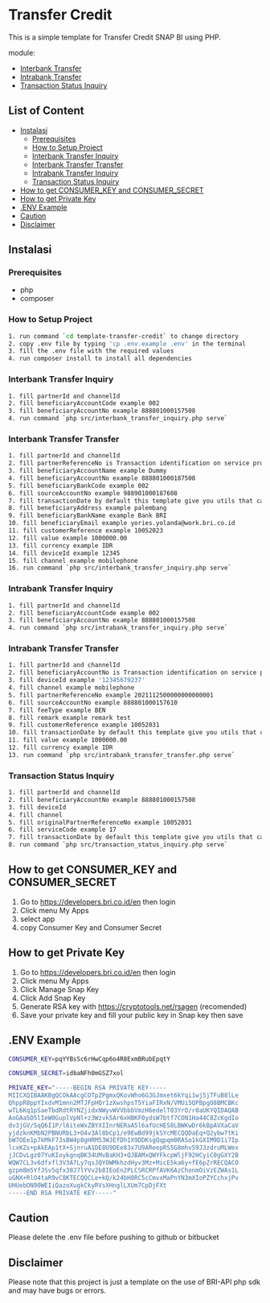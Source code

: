 # Transfer Credit

This is a simple template for Transfer Credit SNAP BI using PHP.

module:
- [Interbank Transfer](https://developers.bri.co.id/en/snap-bi/api-account-inquiry-external-interbank-transfer#Transfer)
- [Intrabank Transfer](https://developers.bri.co.id/en/snap-bi/api-account-inquiry-internal-intrabank-transfer-v11)
- [Transaction Status Inquiry](https://developers.bri.co.id/en/snap-bi/api-transaction-status-inquiry)

## List of Content
- [Instalasi](#instalasi)
  - [Prerequisites](#prerequisites)
  - [How to Setup Project](#how-to-setup-project)
  - [Interbank Transfer Inquiry](#interbank-transfer-inquiry)
  - [Interbank Transfer Transfer](#interbank-transfer-transfer)
  - [Intrabank Transfer Inquiry](#intrabank-transfer-inquiry)
  - [Transaction Status Inquiry](#transaction-status-inquiry)
- [How to get CONSUMER_KEY and CONSUMER_SECRET](#how-to-get-consumer_key-and-consumer_secret)
- [How to get Private Key](#how-to-get-private-key)
- [.ENV Example](#env-example)
- [Caution](#caution)
- [Disclaimer](#disclaimer)

## Instalasi

### Prerequisites
- php
- composer

### How to Setup Project

```bash
1. run command `cd template-transfer-credit` to change directory
2. copy .env file by typing 'cp .env.example .env' in the terminal
3. fill the .env file with the required values
4. run composer install to install all dependencies
```

### Interbank Transfer Inquiry
```bash
1. fill partnerId and channelId
2. fill beneficiaryAccountCode example 002
3. fill beneficiaryAccountNo example 888801000157508
4. run command `php src/interbank_transfer_inquiry.php serve`
```

### Interbank Transfer Transfer
```bash
1. fill partnerId and channelId
2. fill partnerReferenceNo is Transaction identification on service provider system example 2020102900000000000001
3. fill beneficiaryAccountName example Dummy
4. fill beneficiaryAccountNo example 888801000187508
5. fill beneficiaryBankCode example 002
6. fill sourceAccountNo example 988901000187608
7. fill transactionDate by default this template give you utils that can generate date
8. fill beneficiaryAddress example palembang
9. fill beneficiaryBankName example Bank BRI
10. fill beneficiaryEmail example yories.yolanda@work.bri.co.id
11. fill customerReference example 10052023
12. fill value example 1000000.00
13. fill currency example IDR
14. fill deviceId example 12345
15. fill channel example mobilephone
16. run command `php src/interbank_transfer_inquiry.php serve`
```

### Intrabank Transfer Inquiry
```bash
1. fill partnerId and channelId
2. fill beneficiaryAccountCode example 002
3. fill beneficiaryAccountNo example 888801000157508
4. run command `php src/intrabank_transfer_inquiry.php serve`
```

### Intrabank Transfer Transfer
```bash
1. fill partnerId and channelId
2. fill beneficiaryAccountNo is Transaction identification on service provider system example 2020102900000000000001
3. fill deviceId example '12345679237'
4. fill channel example mobilephone
5. fill partnerReferenceNo example 2021112500000000000001
6. fill sourceAccountNo example 888801000157610
7. fill feeType example BEN
8. fill remark example remark test
9. fill customerReference example 10052031
10. fill transactionDate by default this template give you utils that can generate date
11. fill value example 1000000.00
12. fill currency example IDR
13. run command `php src/intrabank_transfer_transfer.php serve`
```

### Transaction Status Inquiry
```bash
1. fill partnerId and channelId
2. fill beneficiaryAccountNo example 888801000157508
3. fill deviceId
4. fill channel
5. fill originalPartnerReferenceNo example 10052031
6. fill serviceCode example 17
7. fill transactionDate by default this template give you utils that can generate date example 2021-11-30T10:30:24+07:00
8. run command `php src/transaction_status_inquiry.php serve`
```

## How to get CONSUMER_KEY and CONSUMER_SECRET
1. Go to https://developers.bri.co.id/en then login
2. Click menu  My Apps
3. select app
4. copy Consumer Key and Consumer Secret

## How to get Private Key
1. Go to https://developers.bri.co.id/en then login
2. Click menu  My Apps
3. Click Manage Snap Key
4. Click Add Snap Key
5. Generate RSA key with https://cryptotools.net/rsagen (recomended)
6. Save your private key and fill your public key in Snap key then save

## .ENV Example
```bash
CONSUMER_KEY=pqYYBsSc6rHwCqp6o4R8ExmBRubEpqtY 

CONSUMER_SECRET=idbaNFh0mGSZ7xol 

PRIVATE_KEY="-----BEGIN RSA PRIVATE KEY-----
MIICXQIBAAKBgQCOkAAcgCOTpZPgmxQKovWho6G3GJmxet6kYqi1wj5jTFuB8lLe
QhppR8ppYIxdvM1mnn2MTJFpHQr1zXwshpsT5YiaFIRxN/VMUi5QPBpgO8BMCBKc
wTL6Kq1pSaeTbdRdtRYNZjidxNWyvWVVbbbVmzH6edelT03YrO/r0aUKYQIDAQAB
AoGAa5D5lIeW0GuplVpNl+z3Wzvk5Ar6xHBKF0ydsW7btf7CON1Ha44C8ZcKgdIo
dv3jGV/SqQ6I1P/l6iteWxZBYXIInrNERaA5l6afUcHES8LBWKwDr6kBpAVXaCaV
yjdzknKMbN2PBNURbL3+O4v3Al8bCp1/e9EwBd99jkSYcMECQQDaEq+Q2ybw7tKi
bW7OEe1p7kMkF73sBW4p8gHRM53WJEfDh1X9DDKsgQqpqm0RASo1kGXIM9D1i7Ip
lcxKZs+pAkEAp1tX+SjnruA1DE8U9OEe83x7U9AReepRS5G8mhv59J3zdruMLWex
jJCDvLgz07YuKIoykgnqBK34UMvBaKH3+QJBAMxQWYFkcpWljF92HCyiC0gGXY2B
WQW7CL3v6dfxfl3V3A7Ly7qsJQYOWMkhzdHyv3Mz+MicE5ka6y+fE6pZrRECQACO
gzpm8m5YfJSv5qfx38J7lYVv2b8IEoEn2PLCSRCRPfAVK6AzChonmOiVzEZWAs1L
uGNX+RlO4taR9vC8KTECQQCLe+kQ/k24bH8RC5cCmvxMaPnYN3mXIoPZYCchxjPv
UHUebON90WEIiQazoXugkCkyRVsXHnglLXUm7CpDjFXt 
-----END RSA PRIVATE KEY-----"
```

## Caution

Please delete the .env file before pushing to github or bitbucket

## Disclaimer

Please note that this project is just a template on the use of BRI-API php sdk and may have bugs or errors.
